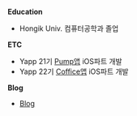 **Education**
- Hongik Univ. 컴퓨터공학과 졸업

**ETC**
- Yapp 21기 [Pump앱](https://github.com/YAPP-Github/21st-ALL-Rounder-Team-1-iOS) iOS파트 개발
- Yapp 22기 [Coffice앱](https://github.com/YAPP-Github/Coffice-iOS) iOS파트 개발

**Blog**
- [Blog](https://neph3779.github.io/)
